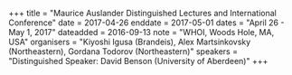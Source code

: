 +++
title = "Maurice Auslander Distinguished Lectures and International Conference"
date = 2017-04-26
enddate = 2017-05-01
dates = "April 26 - May 1, 2017"
dateadded = 2016-09-13
note = "WHOI, Woods Hole, MA, USA"
organisers = "Kiyoshi Igusa (Brandeis), Alex Martsinkovsky (Northeastern), Gordana Todorov (Northeastern)"
speakers = "Distinguished Speaker: David Benson (University of Aberdeen)"
+++
